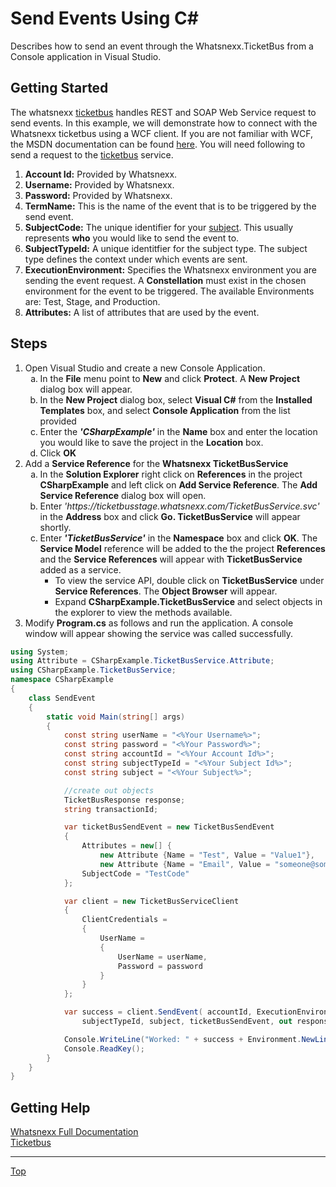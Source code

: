 Send Events Using C#
===============

Describes how to send an event through the Whatsnexx.TicketBus from a Console application in Visual Studio.

Getting Started
------------------
The whatsnexx [ticketbus](https://github.com/whatsnexx/Whatsnexx/wiki/TicketBus) handles REST and SOAP Web Service request to send events. In this example, we will demonstrate how to connect with the Whatsnexx ticketbus using a WCF client. If you are not familiar with WCF, the MSDN documentation can be found [here](http://msdn.microsoft.com/en-us/library/dd456779.aspx). You will need following to send a request to the [ticketbus](https://github.com/whatsnexx/Whatsnexx/wiki/TicketBus) service.

1. <b>Account Id:</b> Provided by Whatsnexx.
2. <b>Username:</b> Provided by Whatsnexx.
2. <b>Password:</b> Provided by Whatsnexx.
3. <b>TermName:</b> This is the name of the event that is to be triggered by the send event.
4. <b>SubjectCode:</b> The unique identifier for your [subject](). This usually represents <b>who</b> you would like to send the event to.
5. <b>SubjectTypeId:</b> A unique identitfier for the subject type. The subject type defines the context under which events are sent.
6. <b>ExecutionEnvironment:</b> Specifies the Whatsnexx environment you are sending the event request. A <b>Constellation</b> must exist in the chosen environment for the event to be triggered. The available Environments are: Test, Stage, and Production.
7. <b>Attributes:</b> A list of attributes that are used by the event.

Steps
----------------

<ol>
<li>Open Visual Studio and create a new Console Application.
  <ol type="a">
    <li>In the <b>File</b> menu point to <b>New</b> and click <b>Protect</b>. A  <b>New Project</b> dialog box will appear.</li>
    <li>In the  <b>New Project</b> dialog box, select <b>Visual C#</b> from the <b>Installed Templates</b> box, and select <b>Console Application</b> from the list provided</li>
    <li>Enter the <b><i>'CSharpExample'</i></b> in the <b>Name</b> box and enter the location you would like to save the project in the <b>Location</b> box.</li>
    <li>Click <b>OK</b></li>
  </ol>
</li>
<li>Add a <b>Service Reference</b> for the <b>Whatsnexx TicketBusService</b>
<ol type="a">
        <li>In the <b>Solution Explorer</b> right click on <b>References</b> in the project <b>CSharpExample</b> and left click on <b>Add Service Reference</b>. The <b>Add Service Reference</b> dialog box will open.</li>
        <li>Enter <i>'https://ticketbusstage.whatsnexx.com/TicketBusService.svc'</i> in the <b>Address</b> box and click <b>Go. TicketBusService</b> will appear shortly.</li>
        <li>Enter <b><i>'TicketBusService'</i></b> in the <b>Namespace</b> box and click <b>OK</b>. The <b>Service Model</b> reference will be added to the the project <b>References</b> and the <b>Service References</b> will appear with <b>TicketBusService</b> added as a service.
        <ul><li>To view the service API, double click on <b>TicketBusService</b> under <b>Service References</b>. The <b>Object Browser</b> will appear.</li><li>Expand <b>CSharpExample.TicketBusService</b> and select objects in the explorer to view the methods available.</li></ul></li>
</ol>
</li>
<li>Modify <b>Program.cs</b> as follows and run the application. A console window will appear showing the service was called successfully.
</li>
</ol>

```csharp
using System;
using Attribute = CSharpExample.TicketBusService.Attribute;
using CSharpExample.TicketBusService;
namespace CSharpExample
{
    class SendEvent
    {
        static void Main(string[] args)
        {
            const string userName = "<%Your Username%>";
            const string password = "<%Your Password%>";
            const string accountId = "<%Your Account Id%>";
            const string subjectTypeId = "<%Your Subject Id%>";
            const string subject = "<%Your Subject%>";

            //create out objects
            TicketBusResponse response;
            string transactionId;

            var ticketBusSendEvent = new TicketBusSendEvent
            {
                Attributes = new[] {
                    new Attribute {Name = "Test", Value = "Value1"}, 
                    new Attribute {Name = "Email", Value = "someone@somewhere.com"}},
                SubjectCode = "TestCode"
            };

            var client = new TicketBusServiceClient
            {
                ClientCredentials =
                {
                    UserName =
                    {
                        UserName = userName,
                        Password = password
                    }
                }
            };

            var success = client.SendEvent( accountId, ExecutionEnvironments.Stage,
                subjectTypeId, subject, ticketBusSendEvent, out response, out transactionId);

            Console.WriteLine("Worked: " + success + Environment.NewLine + "TransactionId: " + transactionId);
            Console.ReadKey();
        }
    }
}
```

Getting Help
-----------
[Whatsnexx Full Documentation](https://github.com/whatsnexx/Whatsnexx/wiki)  
[Ticketbus](https://github.com/whatsnexx/Whatsnexx/wiki/TicketBus)  

*****
[Top](https://github.com/paulsmelser/PHP-Send-Event/blob/master/README.md#send-events-using-php)

